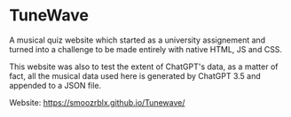 # TuneWave

A musical quiz website which started as a university assignement and turned into a challenge to be made entirely with native HTML, JS and CSS.

This website was also to test the extent of ChatGPT's data, as a matter of fact, all the musical data used here is generated by ChatGPT 3.5 and appended to a JSON file.

Website: https://smoozrblx.github.io/Tunewave/
